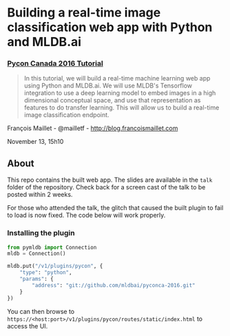 # Building a real-time image classification web app with Python and MLDB.ai

### [Pycon Canada 2016 Tutorial](https://2016.pycon.ca/fr/schedule/071-francois-maillet/)

> In this tutorial, we will build a real-time machine learning web app using Python and MLDB.ai. We will use MLDB's Tensorflow integration to use a deep learning model to embed images in a high dimensional conceptual space, and use that representation as features to do transfer learning. This will allow us to build a real-time image classification endpoint.

François Maillet - @mailletf - http://blog.francoismaillet.com


November 13, 15h10

## About

This repo contains the built web app. The slides are available in the `talk` folder of the repository. Check back for a screen cast of the talk to be posted within 2 weeks.

For those who attended the talk, the glitch that caused the built plugin to fail to load is now fixed. The code below will work properly.


### Installing the plugin

```python
from pymldb import Connection
mldb = Connection()

mldb.put("/v1/plugins/pycon", {
    "type": "python",
    "params": {
        "address": "git://github.com/mldbai/pyconca-2016.git"
    }
})
```

You can then browse to `https://<host:port>/v1/plugins/pycon/routes/static/index.html` to access the UI.
